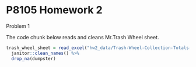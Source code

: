 P8105 Homework 2
================

Problem 1

The code chunk below reads and cleans Mr.Trash Wheel sheet.

``` r
trash_wheel_sheet = read_excel("hw2_data/Trash-Wheel-Collection-Totals-8-6-19.xlsx", sheet = "Mr. Trash Wheel", range = "A2:N408") %>%
  janitor::clean_names() %>%
  drop_na(dumpster)
```
